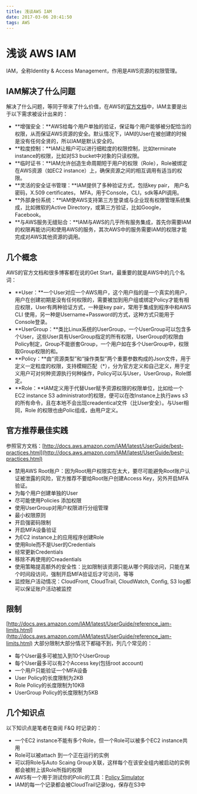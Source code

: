 ```yaml
---
title: 浅谈AWS IAM
date: 2017-03-06 20:41:50
tags: AWS
---
```


# 浅谈 AWS IAM

IAM，全称Identity & Access Management，作用是AWS资源的权限管理。

## IAM解决了什么问题

解决了什么问题，等同于带来了什么价值，在AWS的[官方文档](https://aws.amazon.com/iam/details/)中，IAM主要是出于以下需求被设计出来的：

 - **增强安全：**AWS给每个用户单独的验证，保证每个用户能够被分配恰当的权限，从而保证AWS资源的安全。默认情况下，IAM的User在被创建的时候是没有任何全贤的，所以IAM是默认安全的。
 - **粒度控制：**IAM让租户可以进行细粒度的权限控制，比如terminate instance的权限，比如对S3 bucket中对象的只读权限。
 - **临时证书：**IAM允许创造生命周期短于用户的权限（Role），Role被绑定在AWS资源（如EC2 instance）上，确保资源之间的相互调用有适当的权限。
 - **灵活的安全证书管理：**IAM提供了多种验证方式，包括key pair， 用户名密码，X.509 certificates， MFA，用于Console，CLI，sdk等API调用。
 - **外部身份系统：**IAM使AWS支持第三方登录或与企业现有权限管理系统集成，比如微软的Active Directory，或第三方验证，比如Google，Facebook。
 - **与AWS服务无缝贴合：**IAM与AWS的几乎所有服务集成，首先你需要IAM的权限再能访问和使用AWS的服务，其次AWS中的服务需要IAM的权限才能完成对AWS其他资源的调用。

## 几个概念

AWS的官方文档和很多博客都在说的Get Start，最重要的就是AWS中的几个名词：

 - **User：**一个User对应一个AWS用户，这个用户指的是一个真实的用户，用户在创建初期是没有任何权限的，需要被加到用户组或绑定Policy才能有相应权限，User有两种验证方式，一种是key pair，常用于集成到程序中和AWS CLI 使用，另一种是Username+Password的方式，这种方式只能用于Console登录。
 - **UserGroup：**类比Linux系统的UserGroup，一个UserGroup可以包含多个User，这些User具有UserGroup指定的所有权限，UserGroup的权限由Policy制定，Group不能嵌套Group，一个用户如在多个UserGroup中，权限取Group权限的和。
 - **Policy：**由“资源类型”和“操作类型”两个重要参数构成的Json文件，用于定义一定粒度的权限，支持模糊匹配（*），分为官方定义和自己定义，用于定义用户可对何种资源执行何种操作，Policy可以与User，UserGroup，Role绑定。
 - **Role：**IAM定义用于代替User赋予资源权限的权限单位，比如给一个EC2 instance S3 administrator的权限，便可以在改Instance上执行aws s3的所有命令，且在本地不会出现creadentical文件（比User安全）。与User相同，Role 的权限也由Polic组成，由用户定义。

## 官方推荐最佳实践

参照官方文档：[http://docs.aws.amazon.com/IAM/latest/UserGuide/best-practices.html](http://docs.aws.amazon.com/IAM/latest/UserGuide/best-practices.html)

 - 禁用AWS Root账户：因为Root用户权限实在太大，要尽可能避免Root账户认证被泄露的风险，官方推荐不要给Root账户创建Access Key，另外开启MFA验证。
 - 为每个用户创建单独的User
 - 尽可能使用Policies 添加权限
 - 使用UserGroup对用户权限进行分组管理
 - 最小权限原则
 - 开启强密码限制
 - 开启MFA设备验证
 - 为EC2 instance上的应用程序创建Role
 - 使用Role而不是User的Credentials
 - 经常更新Credentials
 - 移除不再使用的Creadentials
 - 使用策略提高额外的安全性：比如限制该资源只能从哪个网段访问，只能在某个时间段访问，强制开启MFA验证后才可访问，等等
 - 监控账户活动情况：CloudFront, CloudTrail, CloudWatch, Config, S3 log都可以保证账户活动被监控

## 限制

[http://docs.aws.amazon.com/IAM/latest/UserGuide/reference_iam-limits.html](http://docs.aws.amazon.com/IAM/latest/UserGuide/reference_iam-limits.html)
大部分限制大部分情况下都碰不到，列几个常见的：

 - 每个User最多可被加入到10个UserGroup
 - 每个User最多可以有2个Access key(包括root account)
 - 一个用户只能验证一个MFA设备
 - User Policy的长度限制为2KB
 - Role Policy的长度限制为10KB
 - UserGroup Policy的长度限制为5KB
 
## 几个知识点

以下知识点是笔者在查阅 F&Q 时记录的：

 - 一个EC2 instance不能有多个Role，但一个Role可以被多个EC2 instance共用
 - Role可以被attach 到一个正在运行的实例
 - 可以将Role与Auto Scaing Group关联，这样每个在该安全组内被启动的实例都会被附上该Role所指的权限
 - AWS有一个用于测试你的Polic的工具：[Policy Simulator](https://policysim.aws.amazon.com/)
 - IAM的每一个记录都会被CloudTrail记录log，保存在S3中